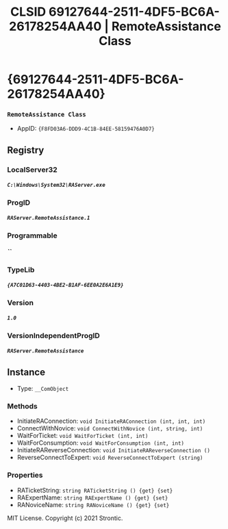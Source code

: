 ﻿---
title: "CLSID 69127644-2511-4DF5-BC6A-26178254AA40 | RemoteAssistance Class"
excerpt: What is COM-Object CLSID 69127644-2511-4DF5-BC6A-26178254AA40?
---

# {69127644-2511-4DF5-BC6A-26178254AA40}

### `RemoteAssistance Class`
* AppID: `{F8FD03A6-DDD9-4C1B-84EE-58159476A0D7}`

## Registry


### LocalServer32

##### `C:\Windows\System32\RAServer.exe`

### ProgID

##### `RAServer.RemoteAssistance.1`

### Programmable

##### ``

### TypeLib

##### `{A7C01D63-4403-4BE2-B1AF-6EE0A2E6A1E9}`

### Version

##### `1.0`

### VersionIndependentProgID

##### `RAServer.RemoteAssistance`

## Instance

* Type: `__ComObject`

### Methods

* InitiateRAConnection: `void InitiateRAConnection (int, int, int)`
* ConnectWithNovice: `void ConnectWithNovice (int, string, int)`
* WaitForTicket: `void WaitForTicket (int, int)`
* WaitForConsumption: `void WaitForConsumption (int, int)`
* InitiateRAReverseConnection: `void InitiateRAReverseConnection ()`
* ReverseConnectToExpert: `void ReverseConnectToExpert (string)`

### Properties

* RATicketString: `string RATicketString () {get} {set} `
* RAExpertName: `string RAExpertName () {get} {set} `
* RANoviceName: `string RANoviceName () {get} {set} `

MIT License. Copyright (c) 2021 Strontic.


